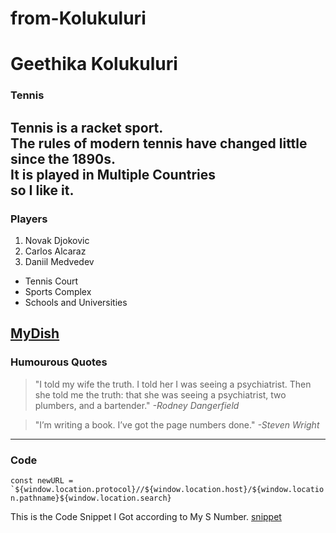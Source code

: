 # from-Kolukuluri
# Geethika Kolukuluri
### Tennis

Tennis is a **racket** sport.<br>
The **rules** of modern tennis have changed little since the 1890s.<br>
It is played in Multiple Countries<br>
so I like it.
---
### Players
1. Novak Djokovic
2. Carlos Alcaraz
3. Daniil Medvedev

- Tennis Court
- Sports Complex
- Schools and Universities

[MyDish](./MyDish.md)
---
### Humourous Quotes
> "I told my wife the truth. I told her I was seeing a psychiatrist. Then she told me the truth: that she was seeing a psychiatrist, two plumbers, and a bartender." 
 _-Rodney Dangerfield_

> "I’m writing a book. I’ve got the page numbers done."
_-Steven Wright_
---
### Code
```const newURL = `${window.location.protocol}//${window.location.host}/${window.location.pathname}${window.location.search}```

This is the Code Snippet I Got according to My S Number.
[snippet](https://code.pieces.app/collections/javascript)